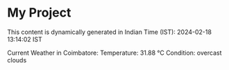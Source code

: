 # My Project

This content is dynamically generated in Indian Time (IST): 2024-02-18 13:14:02 IST


Current Weather in Coimbatore:
Temperature: 31.88 °C
Condition: overcast clouds

